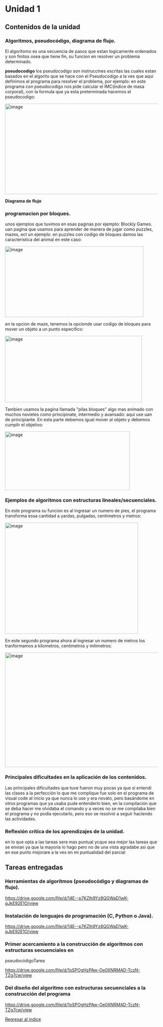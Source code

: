 # Unidad 1
## Contenidos de la unidad
### Algoritmos, pseudocódigo, diagrama de flujo.
El algoritomo es una secuencia de pasos que estan logicamente ordenados y
son finitos osea que tiene fin, su funcion en resolver un problema determinado.

**pseudocodigo**
los pseudocodigo son instruccines escritas las cuales estan basados en el algorito que se hace
con el Pseudocodigo a la ves que aqui definimos el programa para resolver el problema, por ejemplo: 
en este programa con pseudocodigo nos pide calcular el IMC(indice de masa corporal), con la formula que ya esta preterminada hacemos el pseudocodigo:

<img width="536" height="298" alt="image" src="https://github.com/user-attachments/assets/421a1ed3-7279-45c6-a6b4-bf83bb2c6021" />

**Diagrama de flujo**

### programacion por bloques.

unos ejemplos que tuvimos en esas paginas por ejemplo:
Blockly Games. uan pagina que usamos para aprender de manera de jugar como puzzles, mazes, ect un ejemplo:
en puzzles con codigo de bloques damos las caracteristica del animal en este caso:

<img width="456" height="233" alt="image" src="https://github.com/user-attachments/assets/7bd0f277-01fa-41e6-97cc-4baaa5a86775" />

en la opcion de maze, tenemos la opcionde usar codigo de bloques para mover un objeto a un punto especifico:

<img width="451" height="219" alt="image" src="https://github.com/user-attachments/assets/2cc5a27c-ec00-421c-8ea6-6e0b81d40818" />

Tambien usamos la pagina llamada "pilas bloques" algo mas animado con muchos novieles como principinate, intermedio y avansado:
aqui use uan de principiante. En esta parte debemos igual mover al objeto y debemos cumplir el objetivo:

<img width="411" height="193" alt="image" src="https://github.com/user-attachments/assets/e7096c20-e7f1-4e70-81a7-d020feb8eb6c" />

### Ejemplos de algoritmos con estructuras lineales/secuenciales.
En este programa su funcion es al ingresar un numero de pies, el programa transforma essa cantidad a yardas,
pulgadas, centimetros y metros:

<img width="438" height="366" alt="image" src="https://github.com/user-attachments/assets/1df44323-afb4-407f-b0b0-b2e15cfbe11c" />

En este segundo programa ahora al ingresar un numero de metros los tranformamos a kilometros,
centimetros y milimetros:

<img width="575" height="377" alt="image" src="https://github.com/user-attachments/assets/74d5fb22-7732-4232-be61-b63fe149de6f" />

### Principales dificultades en la aplicación de los contenidos.

Las principales dificultades que tuve fueron muy pocas ya que si
entendí las clases a la perfección lo que me complique fue solo en el
programa de visual code al inicio ya que nunca lo use y era novato, pero
basándome en otros programas que ya usaba pude entenderlo bien, en
la compilación que se deba hacer me olvidaba el comando y a veces no
se me compilaba bien el programa y no podía ejecutarlo, pero eso se
resolvió a seguir haciendo las actividades.

### Reflexión crítica de los aprendizajes de la unidad.

en lo que opta a las tareas sere mas puntual ycque sea mejor las tareas que se envian ya que
la mayoria lo hago pero no de una vista agradabe asi que en ese 
punto mejorare a la ves en mi puntualidad del parcial

## Tareas entregadas
### Herramientas de algoritmos (pseudocódigo y diagramas de flujo).
https://drive.google.com/file/d/14E--p7KZlh9Yz8QGWaD1wK-qJkE92E1O/view 

### Instalación de lenguajes de programación (C, Python o Java).

https://drive.google.com/file/d/14E--p7KZlh9Yz8QGWaD1wK-qJkE92E1O/view 

###  Primer acercamiento a la construcción de algoritmos con estructuras secuenciales en
pseudocódigoTarea

https://drive.google.com/file/d/1oSPOgHzPAw-Oe0XNRMAD-TczN-TZg7cw/view

### Del diseño del algoritmo con estructuras secuenciales a la construcción del programa
https://drive.google.com/file/d/1oSPOgHzPAw-Oe0XNRMAD-TczN-TZg7cw/view 

[Regresar al indice](index.md)
